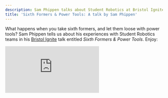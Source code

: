 ```yaml
---
description: Sam Phippen talks about Student Robotics at Bristol Ignite
title: 'Sixth Formers & Power Tools: A talk by Sam Phippen'
---
```

What happens when you take sixth formers, and let them loose with power tools?  Sam Phippen tells us about his 
experiences with Student Robotics teams in his 
[Bristol Ignite](http://ignitebristol.net/2011/02/sam-phippen-sixth-formers-power-tools/) talk entitled 
_Sixth Formers & Power Tools_.  Enjoy:

<iframe
  class="center video"
  src="https://www.youtube-nocookie.com/embed/eU0DvjobiXw"
  frameborder="0"
  allowfullscreen
  >
</iframe>
